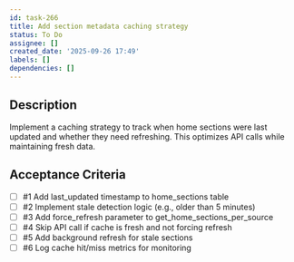 ```yaml
---
id: task-266
title: Add section metadata caching strategy
status: To Do
assignee: []
created_date: '2025-09-26 17:49'
labels: []
dependencies: []
---
```


## Description

Implement a caching strategy to track when home sections were last updated and whether they need refreshing. This optimizes API calls while maintaining fresh data.

## Acceptance Criteria
<!-- AC:BEGIN -->
- [ ] #1 Add last_updated timestamp to home_sections table
- [ ] #2 Implement stale detection logic (e.g., older than 5 minutes)
- [ ] #3 Add force_refresh parameter to get_home_sections_per_source
- [ ] #4 Skip API call if cache is fresh and not forcing refresh
- [ ] #5 Add background refresh for stale sections
- [ ] #6 Log cache hit/miss metrics for monitoring
<!-- AC:END -->
